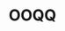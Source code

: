 ---
title: OOQQ
github: https://github.com/OOQQ
mode: dark
transition: 3s
archetype:
- Minimalistic
- Innovative
---